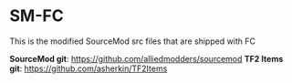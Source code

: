 # SM-FC
This is the modified SourceMod src files that are shipped with FC

**SourceMod git**: https://github.com/alliedmodders/sourcemod
**TF2 Items git**: https://github.com/asherkin/TF2Items
